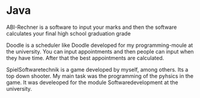 # Java

ABI-Rechner
is a software to input your marks and then the software calculates your final high school graduation grade

Doodle
is a scheduler like Doodle developed for my programming-moule at the university. You can input appointments and then people can input when they have time. After that the best appointments are calculated.

SpielSoftwaretechnik
is a game developed by myself, among others. Its a top down shooter. My main task was the programming of the pyhsics in the game. It was develeoped for the module Softwaredevelopment at the university.
